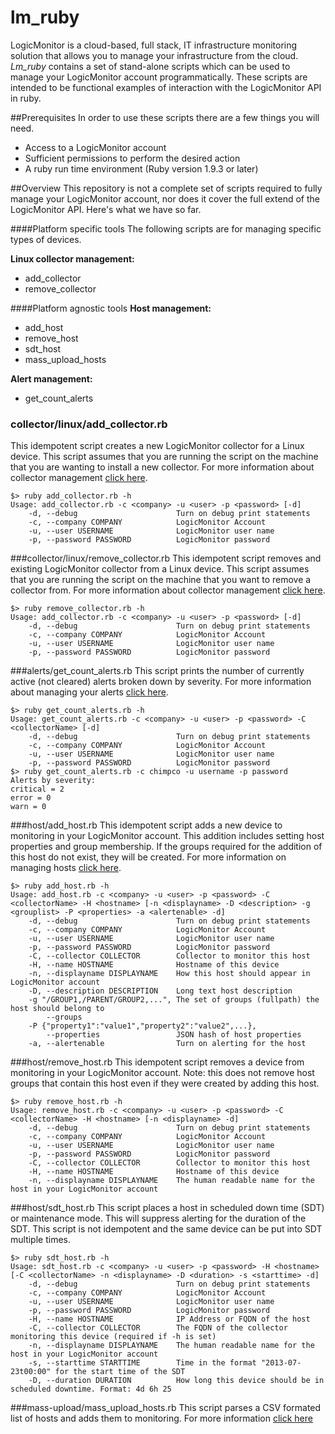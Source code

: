 # lm_ruby
LogicMonitor is a cloud-based, full stack, IT infrastructure monitoring solution that allows you to manage your infrastructure from the cloud. *Lm_ruby* contains a set of stand-alone scripts which can be used to manage your LogicMonitor account programmatically. These scripts are intended to be functional examples of interaction with the LogicMonitor API in ruby.

##Prerequisites
In order to use these scripts there are a few things you will need.
- Access to a LogicMonitor account
- Sufficient permissions to perform the desired action
- A ruby run time environment (Ruby version 1.9.3 or later)

##Overview
This repository is not a complete set of scripts required to fully manage your LogicMonitor account, nor does it cover the full extend of the LogicMonitor API. Here's what we have so far.

####Platform specific tools
The following scripts are for managing specific types of devices.

**Linux collector management:**
- add_collector
- remove_collector

####Platform agnostic tools
**Host management:**
- add_host
- remove_host
- sdt_host
- mass_upload_hosts

**Alert management:**
- get_count_alerts

### collector/linux/add_collector.rb
This idempotent script creates a new LogicMonitor collector for a Linux device. This script assumes that you are running the script on the machine that you are wanting to install a new collector. For more information about collector management [click here](http://help.logicmonitor.com/using/managing-collectors/).

```
$> ruby add_collector.rb -h
Usage: add_collector.rb -c <company> -u <user> -p <password> [-d]
    -d, --debug                      Turn on debug print statements
    -c, --company COMPANY            LogicMonitor Account
    -u, --user USERNAME              LogicMonitor user name
    -p, --password PASSWORD          LogicMonitor password
```
###collector/linux/remove_collector.rb
This idempotent script removes and existing LogicMonitor collector from a Linux device. This script assumes that you are running the script on the machine that you want to remove a collector from. For more information about collector management [click here](http://help.logicmonitor.com/using/managing-collectors/).

```
$> ruby remove_collector.rb -h
Usage: add_collector.rb -c <company> -u <user> -p <password> [-d]
    -d, --debug                      Turn on debug print statements
    -c, --company COMPANY            LogicMonitor Account
    -u, --user USERNAME              LogicMonitor user name
    -p, --password PASSWORD          LogicMonitor password
```

###alerts/get_count_alerts.rb
This script prints the number of currently active (not cleared) alerts broken down by severity. For more information about managing your alerts [click here](http://help.logicmonitor.com/using/i-got-an-alert-now-what/).

```
$> ruby get_count_alerts.rb -h
Usage: get_count_alerts.rb -c <company> -u <user> -p <password> -C <collectorName> [-d]
    -d, --debug                      Turn on debug print statements
    -c, --company COMPANY            LogicMonitor Account
    -u, --user USERNAME              LogicMonitor user name
    -p, --password PASSWORD          LogicMonitor password
$> ruby get_count_alerts.rb -c chimpco -u username -p password
Alerts by severity:
critical = 2
error = 0
warn = 0
```

###host/add_host.rb
This idempotent script adds a new device to monitoring in your LogicMonitor account. This addition includes setting host properties and group membership. If the groups required for the addition of this host do not exist, they will be created. For more information on managing hosts [click here](http://help.logicmonitor.com/using/managing-hosts/).

```
$> ruby add_host.rb -h
Usage: add_host.rb -c <company> -u <user> -p <password> -C <collectorName> -H <hostname> [-n <displayname> -D <description> -g <grouplist> -P <properties> -a <alertenable> -d]
    -d, --debug                      Turn on debug print statements
    -c, --company COMPANY            LogicMonitor Account
    -u, --user USERNAME              LogicMonitor user name
    -p, --password PASSWORD          LogicMonitor password
    -C, --collector COLLECTOR        Collector to monitor this host
    -H, --name HOSTNAME              Hostname of this device
    -n, --displayname DISPLAYNAME    How this host should appear in LogicMonitor account
    -D, --description DESCRIPTION    Long text host description
    -g "/GROUP1,/PARENT/GROUP2,...", The set of groups (fullpath) the host should belong to
        --groups
    -P {"property1":"value1","property2":"value2",...},
        --properties                 JSON hash of host properties
    -a, --alertenable                Turn on alerting for the host
```


###host/remove_host.rb
This idempotent script removes a device from monitoring in your LogicMonitor account. Note: this does not remove host groups that contain this host even if they were created by adding this host.

```
$> ruby remove_host.rb -h
Usage: remove_host.rb -c <company> -u <user> -p <password> -C <collectorName> -H <hostname> [-n <displayname> -d]
    -d, --debug                      Turn on debug print statements
    -c, --company COMPANY            LogicMonitor Account
    -u, --user USERNAME              LogicMonitor user name
    -p, --password PASSWORD          LogicMonitor password
    -C, --collector COLLECTOR        Collector to monitor this host
    -H, --name HOSTNAME              Hostname of this device
    -n, --displayname DISPLAYNAME    The human readable name for the host in your LogicMonitor account
```

###host/sdt_host.rb
This script places a host in scheduled down time (SDT) or maintenance mode. This will suppress alerting for the duration of the SDT. This script is not idempotent and the same device can be put into SDT multiple times.

```
$> ruby sdt_host.rb -h
Usage: sdt_host.rb -c <company> -u <user> -p <password> -H <hostname> [-C <collectorName> -n <displayname> -D <duration> -s <starttime> -d]
    -d, --debug                      Turn on debug print statements
    -c, --company COMPANY            LogicMonitor Account
    -u, --user USERNAME              LogicMonitor user name
    -p, --password PASSWORD          LogicMonitor password
    -H, --name HOSTNAME              IP Address or FQDN of the host
    -C, --collector COLLECTOR        The FQDN of the collector monitoring this device (required if -h is set)
    -n, --displayname DISPLAYNAME    The human readable name for the host in your LogicMonitor account
    -s, --starttime STARTTIME        Time in the format "2013-07-23t00:00" for the start time of the SDT
    -D, --duration DURATION          How long this device should be in scheduled downtime. Format: 4d 6h 25
```

 
###mass-upload/mass_upload_hosts.rb
This script parses a CSV formated list of hosts and adds them to monitoring. For more information [click here](/mass-upload/README)
